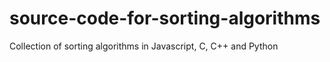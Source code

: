 # source-code-for-sorting-algorithms
Collection of sorting algorithms in Javascript, C, C++ and Python
